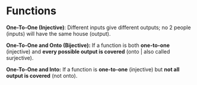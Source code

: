# Functions

**One-To-One (Injective)**:
Different inputs give different outputs; no 2 people (inputs) will have the same house (output).

**One-To-One and Onto (Bijective):**
If a function is both __one-to-one__ (injective) and __every possible output is covered__ (onto | also called surjective).

**One-To-One and Into:**
If a function is __one-to-one__ (injective) but __not all output is covered__ (not onto).

